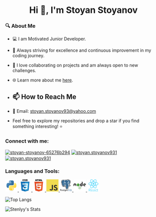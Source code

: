 
<h1 align="center">Hi 👋, I'm Stoyan Stoyanov</h1>
<h3 align="left">🔍 About Me</h3>

- 💻 I am Motivated Junior Developer.
- 🎯 Always striving for excellence and continuous improvement in my coding journey.
- 🤝 I love collaborating on projects and am always open to new challenges.
- 🌐 Learn more about me <a href='https://stoyan-stoyanov.000webhostapp.com/index.html'>here</a>.

- ## 📫 How to Reach Me
- 📧 Email: [stoyan.stoyanov93@yahoo.com](mailto:stoyan.stoyanov93@yahoo.com)
- Feel free to explore my repositories and drop a star if you find something interesting! ⭐

<h3 align="left">Connect with me:</h3>
<p align="left">
<a href="https://linkedin.com/in/stoyan-stoyanov-65276b294" target="blank"><img align="center" src="https://raw.githubusercontent.com/rahuldkjain/github-profile-readme-generator/master/src/images/icons/Social/linked-in-alt.svg" alt="stoyan-stoyanov-65276b294" height="30" width="40" /></a>
<a href="https://fb.com/stoyan.stoyanov931" target="blank"><img align="center" src="https://raw.githubusercontent.com/rahuldkjain/github-profile-readme-generator/master/src/images/icons/Social/facebook.svg" alt="stoyan.stoyanov931" height="30" width="40" /></a>
<a href="https://instagram.com/stoyan.stoyanov931" target="blank"><img align="center" src="https://raw.githubusercontent.com/rahuldkjain/github-profile-readme-generator/master/src/images/icons/Social/instagram.svg" alt="stoyan.stoyanov931" height="30" width="40" /></a></a>
</p>

<h3 align="left">Languages and Tools:</h3>
<a href="https://www.python.org" target="_blank" rel="noreferrer"> <img src="https://raw.githubusercontent.com/devicons/devicon/master/icons/python/python-original.svg" alt="python" width="40" height="40"/> </a>
<a href="https://www.w3schools.com/css/" target="_blank" rel="noreferrer"> <img src="https://raw.githubusercontent.com/devicons/devicon/master/icons/css3/css3-original-wordmark.svg" alt="css3" width="40" height="40"/> </a>  <a href="https://www.w3.org/html/" target="_blank" rel="noreferrer"> <img src="https://raw.githubusercontent.com/devicons/devicon/master/icons/html5/html5-original-wordmark.svg" alt="html5" width="40" height="40"/> </a> <a href="https://developer.mozilla.org/en-US/docs/Web/JavaScript" target="_blank" rel="noreferrer"> <img src="https://raw.githubusercontent.com/devicons/devicon/master/icons/javascript/javascript-original.svg" alt="javascript" width="40" height="40"/> </a> <a href="https://www.postgresql.org" target="_blank" rel="noreferrer"> <img src="https://raw.githubusercontent.com/devicons/devicon/master/icons/postgresql/postgresql-original-wordmark.svg" alt="postgresql" width="40" height="40"/> </a> 
<a href="https://nodejs.org" target="_blank" rel="noreferrer"> <img src="https://raw.githubusercontent.com/devicons/devicon/master/icons/nodejs/nodejs-original-wordmark.svg" alt="nodejs" width="40" height="40"/> </a>
<a href="https://reactjs.org/" target="_blank" rel="noreferrer"> <img src="https://raw.githubusercontent.com/devicons/devicon/master/icons/react/react-original-wordmark.svg" alt="react" width="40" height="40"/> </a>
</p>

![Top Langs](https://github-readme-stats.vercel.app/api/top-langs/?username=StoyanStoyanov1&layout=compact&theme=radical&hide_border=true)

![Stenlyy's Stats](https://github-readme-stats.vercel.app/api?username=StoyanStoyanov1&theme=radical&show_icons=true&hide_border=true&count_private=false)





